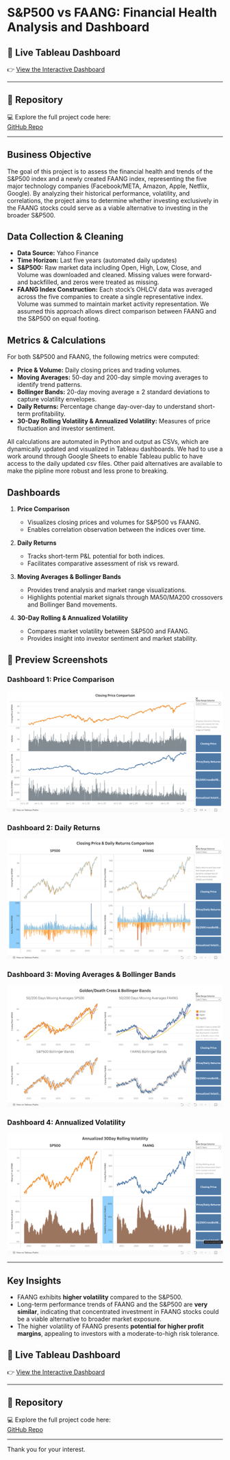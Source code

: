 # S&P500 vs FAANG: Financial Health Analysis and Dashboard

## 🔹 Live Tableau Dashboard  
👉 [View the Interactive Dashboard](https://public.tableau.com/app/profile/anas.h2605/viz/SP500vsFAANG_17568134555740/ClosingPrice)  

---
## 🔹 Repository  
💻 Explore the full project code here:  
[GitHub Repo](https://github.com/hamdananas-alt/SP500_vs_FAANG_Project)  

---

## Business Objective
The goal of this project is to assess the financial health and trends of the S&P500 index and a newly created FAANG index, representing the five major technology companies (Facebook/META, Amazon, Apple, Netflix, Google). By analyzing their historical performance, volatility, and correlations, the project aims to determine whether investing exclusively in the FAANG stocks could serve as a viable alternative to investing in the broader S&P500.

## Data Collection & Cleaning
- **Data Source:** Yahoo Finance  
- **Time Horizon:** Last five years (automated daily updates)  
- **S&P500:** Raw market data including Open, High, Low, Close, and Volume was downloaded and cleaned. Missing values were forward- and backfilled, and zeros were treated as missing.  
- **FAANG Index Construction:** Each stock’s OHLCV data was averaged across the five companies to create a single representative index. Volume was summed to maintain market activity representation. We assumed this approach allows direct comparison between FAANG and the S&P500 on equal footing.  

## Metrics & Calculations
For both S&P500 and FAANG, the following metrics were computed:  
- **Price & Volume:** Daily closing prices and trading volumes.  
- **Moving Averages:** 50-day and 200-day simple moving averages to identify trend patterns.  
- **Bollinger Bands:** 20-day moving average ± 2 standard deviations to capture volatility envelopes.  
- **Daily Returns:** Percentage change day-over-day to understand short-term profitability.  
- **30-Day Rolling Volatility & Annualized Volatility:** Measures of price fluctuation and investor sentiment.  

All calculations are automated in Python and output as CSVs, which are dynamically updated and visualized in Tableau dashboards.
We had to use a work around through Google Sheets to enable Tableau public to have access to the daily updated csv files. Other paid alternatives are available to make the pipline more robust and less prone to breaking.


## Dashboards
1. **Price Comparison**  
   - Visualizes closing prices and volumes for S&P500 vs FAANG.  
   - Enables correlation observation between the indices over time.  

2. **Daily Returns**  
   - Tracks short-term P&L potential for both indices.  
   - Facilitates comparative assessment of risk vs reward.

3. **Moving Averages & Bollinger Bands**  
   - Provides trend analysis and market range visualizations.  
   - Highlights potential market signals through MA50/MA200 crossovers and Bollinger Band movements.  

4. **30-Day Rolling & Annualized Volatility**  
   - Compares market volatility between S&P500 and FAANG.  
   - Provides insight into investor sentiment and market stability.

## 🔹 Preview Screenshots  
### Dashboard 1: Price Comparison  
![Dashboard 1](dashboard_screenshots/PriceComparison.png)  

### Dashboard 2: Daily Returns  
![Dashboard 2](dashboard_screenshots/DailyReturnsComparison.png)  

### Dashboard 3: Moving Averages & Bollinger Bands  
![Dashboard 3](dashboard_screenshots/50_200MA_BollingerBandsComparison.png)  

### Dashboard 4: Annualized Volatility  
![Dashboard 3](dashboard_screenshots/30DAnnualizedVolatilityComparison.png)  

---

## Key Insights
- FAANG exhibits **higher volatility** compared to the S&P500.  
- Long-term performance trends of FAANG and the S&P500 are **very similar**, indicating that concentrated investment in FAANG stocks could be a viable alternative to broader market exposure.  
- The higher volatility of FAANG presents **potential for higher profit margins**, appealing to investors with a moderate-to-high risk tolerance.  

## 🔹 Live Tableau Dashboard  
👉 [View the Interactive Dashboard](https://public.tableau.com/app/profile/anas.h2605/viz/SP500vsFAANG_17568134555740/ClosingPrice)  

---
## 🔹 Repository  
💻 Explore the full project code here:  
[GitHub Repo](https://github.com/hamdananas-alt/SP500_vs_FAANG_Project)  

---

Thank you for your interest.
